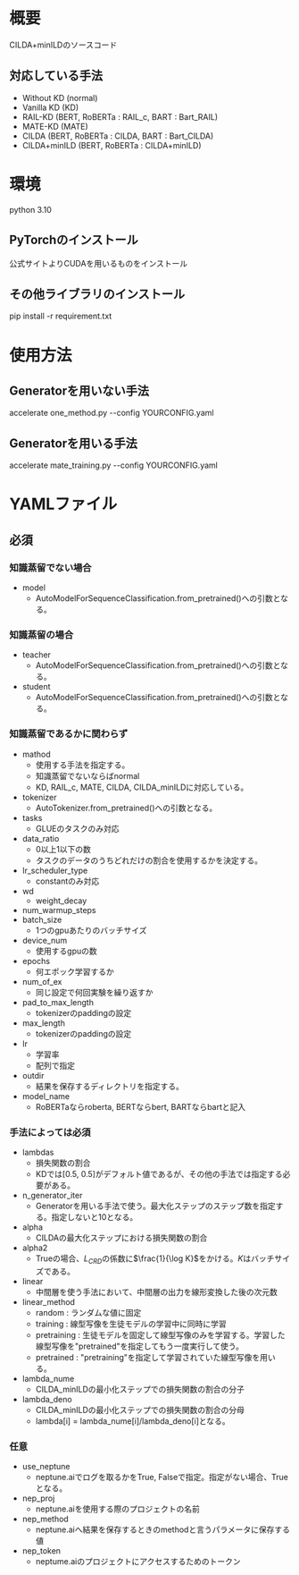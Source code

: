 # 概要
CILDA+minILDのソースコード
## 対応している手法
- Without KD (normal)
- Vanilla KD (KD)
- RAIL-KD (BERT, RoBERTa : RAIL_c, BART : Bart_RAIL)
- MATE-KD (MATE)
- CILDA (BERT, RoBERTa : CILDA, BART : Bart_CILDA)
- CILDA+minILD (BERT, RoBERTa : CILDA+minILD)

# 環境
python 3.10

## PyTorchのインストール
公式サイトよりCUDAを用いるものをインストール

## その他ライブラリのインストール
pip install -r requirement.txt

# 使用方法
## Generatorを用いない手法
accelerate one_method.py --config YOURCONFIG.yaml
## Generatorを用いる手法
accelerate mate_training.py --config YOURCONFIG.yaml

# YAMLファイル
## 必須
### 知識蒸留でない場合
- model
    - AutoModelForSequenceClassification.from_pretrained()への引数となる。
### 知識蒸留の場合
- teacher
    - AutoModelForSequenceClassification.from_pretrained()への引数となる。
- student
    - AutoModelForSequenceClassification.from_pretrained()への引数となる。
### 知識蒸留であるかに関わらず
- mathod
    - 使用する手法を指定する。
    - 知識蒸留でないならばnormal
    - KD, RAIL_c, MATE, CILDA, CILDA_minILDに対応している。
- tokenizer
    - AutoTokenizer.from_pretrained()への引数となる。
- tasks
    - GLUEのタスクのみ対応
- data_ratio
    - 0以上1以下の数
    - タスクのデータのうちどれだけの割合を使用するかを決定する。
- lr_scheduler_type
    - constantのみ対応
- wd
    - weight_decay
- num_warmup_steps 
- batch_size
    - 1つのgpuあたりのバッチサイズ
- device_num
    - 使用するgpuの数
- epochs
    - 何エポック学習するか
- num_of_ex
    - 同じ設定で何回実験を繰り返すか
- pad_to_max_length
    - tokenizerのpaddingの設定
- max_length
    - tokenizerのpaddingの設定
- lr
    - 学習率
    - 配列で指定
- outdir
    - 結果を保存するディレクトリを指定する。
- model_name
    - RoBERTaならroberta, BERTならbert, BARTならbartと記入
### 手法によっては必須
- lambdas
    - 損失関数の割合
    - KDでは[0.5, 0.5]がデフォルト値であるが、その他の手法では指定する必要がある。
- n_generator_iter
    - Generatorを用いる手法で使う。最大化ステップのステップ数を指定する。指定しないと10となる。
- alpha
    - CILDAの最大化ステップにおける損失関数の割合
- alpha2
    - Trueの場合、$L_{CRD}$の係数に$\frac{1}{\log K}$をかける。$K$はバッチサイズである。
- linear
    - 中間層を使う手法において、中間層の出力を線形変換した後の次元数
- linear_method
    - random : ランダムな値に固定
    - training : 線型写像を生徒モデルの学習中に同時に学習
    - pretraining : 生徒モデルを固定して線型写像のみを学習する。学習した線型写像を"pretrained"を指定してもう一度実行して使う。
    - pretrained : "pretraining"を指定して学習されていた線型写像を用いる。
- lambda_nume
    - CILDA_minILDの最小化ステップでの損失関数の割合の分子
- lambda_deno
    - CILDA_minILDの最小化ステップでの損失関数の割合の分母
    - lambda[i] = lambda_nume[i]/lambda_deno[i]となる。


### 任意
- use_neptune
    - neptune.aiでログを取るかをTrue, Falseで指定。指定がない場合、Trueとなる。
- nep_proj
    - neptune.aiを使用する際のプロジェクトの名前
- nep_method
    - neptune.aiへ結果を保存するときのmethodと言うパラメータに保存する値
- nep_token
    - neptume.aiのプロジェクトにアクセスするためのトークン
